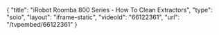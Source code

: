 {
    "title": "iRobot Roomba 800 Series - How To Clean Extractors",
    "type": "solo",
    "layout": "iframe-static",
    "videoId": "66122361",
    "url": "\/tvpembed\/66122361"
}